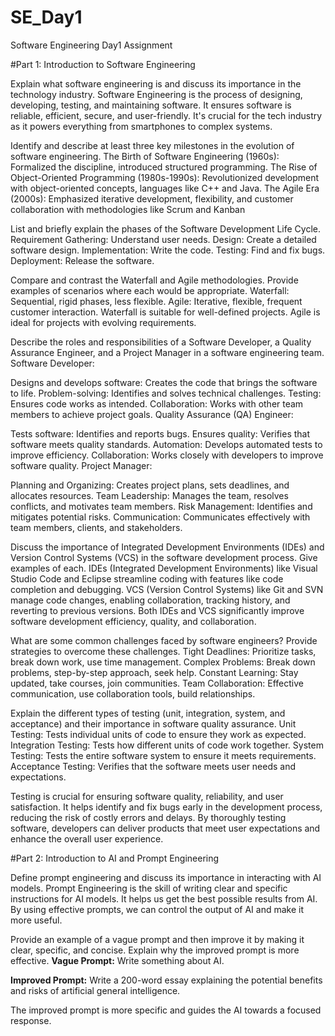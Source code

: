 # SE_Day1
Software Engineering Day1 Assignment

#Part 1: Introduction to Software Engineering

Explain what software engineering is and discuss its importance in the technology industry.
Software Engineering is the process of designing, developing, testing, and maintaining software. It ensures software is reliable, efficient, secure, and user-friendly. It's crucial for the tech industry as it powers everything from smartphones to complex systems.

Identify and describe at least three key milestones in the evolution of software engineering.
The Birth of Software Engineering (1960s): Formalized the discipline, introduced structured programming.
The Rise of Object-Oriented Programming (1980s-1990s): Revolutionized development with object-oriented concepts, languages like C++ and Java.
The Agile Era (2000s): Emphasized iterative development, flexibility, and customer collaboration with methodologies like Scrum and Kanban

List and briefly explain the phases of the Software Development Life Cycle.
Requirement Gathering: Understand user needs.
Design: Create a detailed software design.
Implementation: Write the code.
Testing: Find and fix bugs.
Deployment: Release the software.

Compare and contrast the Waterfall and Agile methodologies. Provide examples of scenarios where each would be appropriate.
Waterfall: Sequential, rigid phases, less flexible.
Agile: Iterative, flexible, frequent customer interaction.
Waterfall is suitable for well-defined projects.
Agile is ideal for projects with evolving requirements.

Describe the roles and responsibilities of a Software Developer, a Quality Assurance Engineer, and a Project Manager in a software engineering team.
Software Developer:

Designs and develops software: Creates the code that brings the software to life.
Problem-solving: Identifies and solves technical challenges.
Testing: Ensures code works as intended.
Collaboration: Works with other team members to achieve project goals.
Quality Assurance (QA) Engineer:

Tests software: Identifies and reports bugs.
Ensures quality: Verifies that software meets quality standards.
Automation: Develops automated tests to improve efficiency.
Collaboration: Works closely with developers to improve software quality.
Project Manager:

Planning and Organizing: Creates project plans, sets deadlines, and allocates resources.
Team Leadership: Manages the team, resolves conflicts, and motivates team members.
Risk Management: Identifies and mitigates potential risks.
Communication: Communicates effectively with team members, clients, and stakeholders.

Discuss the importance of Integrated Development Environments (IDEs) and Version Control Systems (VCS) in the software development process. Give examples of each.
IDEs (Integrated Development Environments) like Visual Studio Code and Eclipse streamline coding with features like code completion and debugging.
VCS (Version Control Systems) like Git and SVN manage code changes, enabling collaboration, tracking history, and reverting to previous versions.
Both IDEs and VCS significantly improve software development efficiency, quality, and collaboration.

What are some common challenges faced by software engineers? Provide strategies to overcome these challenges.
Tight Deadlines: Prioritize tasks, break down work, use time management.
Complex Problems: Break down problems, step-by-step approach, seek help.
Constant Learning: Stay updated, take courses, join communities.
Team Collaboration: Effective communication, use collaboration tools, build relationships.

Explain the different types of testing (unit, integration, system, and acceptance) and their importance in software quality assurance.
Unit Testing: Tests individual units of code to ensure they work as expected.
Integration Testing: Tests how different units of code work together.
System Testing: Tests the entire software system to ensure it meets requirements.
Acceptance Testing: Verifies that the software meets user needs and expectations.

Testing is crucial for ensuring software quality, reliability, and user satisfaction. It helps identify and fix bugs early in the development process, reducing the risk of costly errors and delays. By thoroughly testing software, developers can deliver products that meet user expectations and enhance the overall user experience.

#Part 2: Introduction to AI and Prompt Engineering


Define prompt engineering and discuss its importance in interacting with AI models.
Prompt Engineering is the skill of writing clear and specific instructions for AI models. It helps us get the best possible results from AI. By using effective prompts, we can control the output of AI and make it more useful.

Provide an example of a vague prompt and then improve it by making it clear, specific, and concise. Explain why the improved prompt is more effective.
**Vague Prompt:** Write something about AI.

**Improved Prompt:** Write a 200-word essay explaining the potential benefits and risks of artificial general intelligence.

The improved prompt is more specific and guides the AI towards a focused response.


